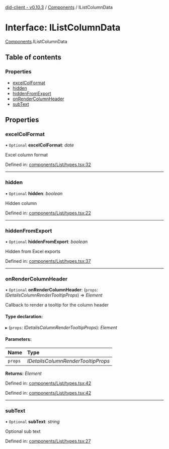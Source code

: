 [did-client - v0.10.3](../README.md) / [Components](../modules/components.md) / IListColumnData

# Interface: IListColumnData

[Components](../modules/components.md).IListColumnData

## Table of contents

### Properties

- [excelColFormat](components.ilistcolumndata.md#excelcolformat)
- [hidden](components.ilistcolumndata.md#hidden)
- [hiddenFromExport](components.ilistcolumndata.md#hiddenfromexport)
- [onRenderColumnHeader](components.ilistcolumndata.md#onrendercolumnheader)
- [subText](components.ilistcolumndata.md#subtext)

## Properties

### excelColFormat

• `Optional` **excelColFormat**: *date*

Excel column format

Defined in: [components/List/types.tsx:32](https://github.com/Puzzlepart/did/blob/dev/client/components/List/types.tsx#L32)

___

### hidden

• `Optional` **hidden**: *boolean*

Hidden column

Defined in: [components/List/types.tsx:22](https://github.com/Puzzlepart/did/blob/dev/client/components/List/types.tsx#L22)

___

### hiddenFromExport

• `Optional` **hiddenFromExport**: *boolean*

Hidden from Excel exports

Defined in: [components/List/types.tsx:37](https://github.com/Puzzlepart/did/blob/dev/client/components/List/types.tsx#L37)

___

### onRenderColumnHeader

• `Optional` **onRenderColumnHeader**: (`props`: *IDetailsColumnRenderTooltipProps*) => *Element*

Callback to render a tooltip for the column header

#### Type declaration:

▸ (`props`: *IDetailsColumnRenderTooltipProps*): *Element*

#### Parameters:

Name | Type |
:------ | :------ |
`props` | *IDetailsColumnRenderTooltipProps* |

**Returns:** *Element*

Defined in: [components/List/types.tsx:42](https://github.com/Puzzlepart/did/blob/dev/client/components/List/types.tsx#L42)

Defined in: [components/List/types.tsx:42](https://github.com/Puzzlepart/did/blob/dev/client/components/List/types.tsx#L42)

___

### subText

• `Optional` **subText**: *string*

Optional sub text

Defined in: [components/List/types.tsx:27](https://github.com/Puzzlepart/did/blob/dev/client/components/List/types.tsx#L27)
